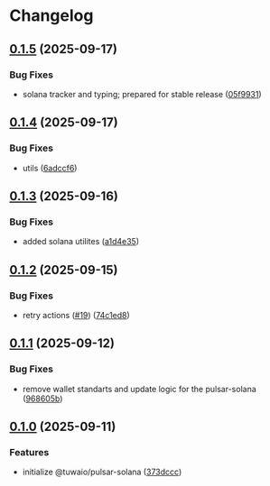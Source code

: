 # Changelog

## [0.1.5](https://github.com/TuwaIO/pulsar-core/compare/pulsar-solana-v0.1.4...pulsar-solana-v0.1.5) (2025-09-17)


### Bug Fixes

* solana tracker and typing; prepared for stable release ([05f9931](https://github.com/TuwaIO/pulsar-core/commit/05f9931869d420d6ff50486ae72272520f90249a))

## [0.1.4](https://github.com/TuwaIO/pulsar-core/compare/pulsar-solana-v0.1.3...pulsar-solana-v0.1.4) (2025-09-17)


### Bug Fixes

* utils ([6adccf6](https://github.com/TuwaIO/pulsar-core/commit/6adccf62d413cedc9405815b7279b2e926b9d10a))

## [0.1.3](https://github.com/TuwaIO/pulsar-core/compare/pulsar-solana-v0.1.2...pulsar-solana-v0.1.3) (2025-09-16)


### Bug Fixes

* added solana utilites ([a1d4e35](https://github.com/TuwaIO/pulsar-core/commit/a1d4e3550f50724894a68a87c5e689beda0090b2))

## [0.1.2](https://github.com/TuwaIO/pulsar-core/compare/pulsar-solana-v0.1.1...pulsar-solana-v0.1.2) (2025-09-15)


### Bug Fixes

* retry actions ([#19](https://github.com/TuwaIO/pulsar-core/issues/19)) ([74c1ed8](https://github.com/TuwaIO/pulsar-core/commit/74c1ed8a6bc1c9548951bb05b389d70abbacb840))

## [0.1.1](https://github.com/TuwaIO/pulsar-core/compare/pulsar-solana-v0.1.0...pulsar-solana-v0.1.1) (2025-09-12)


### Bug Fixes

* remove wallet standarts and update logic for the pulsar-solana ([968605b](https://github.com/TuwaIO/pulsar-core/commit/968605b680416eb189572893a55c830a35f6f479))

## [0.1.0](https://github.com/TuwaIO/pulsar-core/compare/pulsar-solana-v0.0.1...pulsar-solana-v0.1.0) (2025-09-11)


### Features

* initialize @tuwaio/pulsar-solana ([373dccc](https://github.com/TuwaIO/pulsar-core/commit/373dccce06ee13a18c95b474a67af22f01fbb980))
